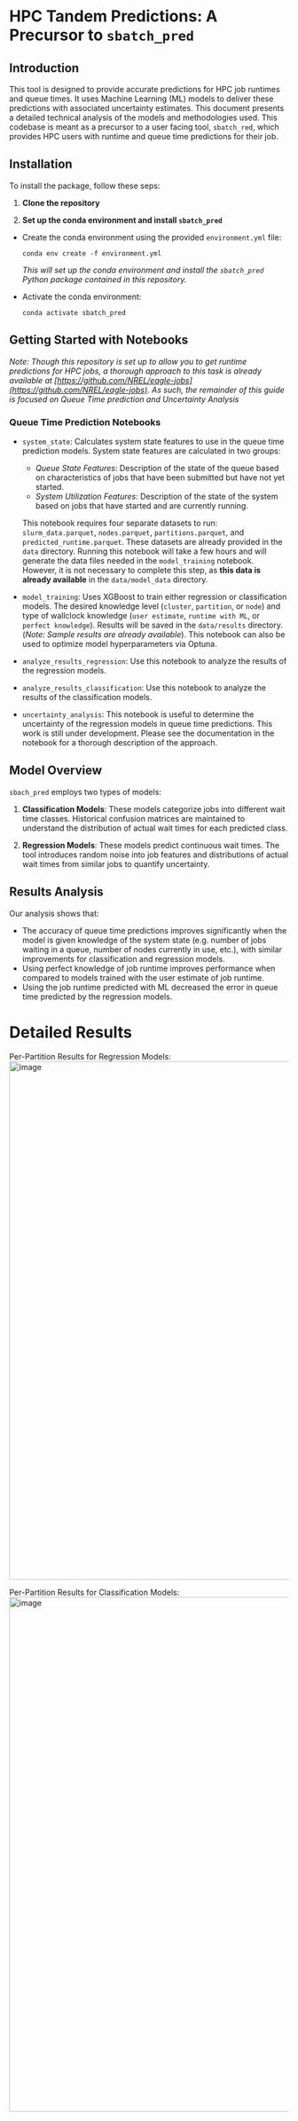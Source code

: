 # HPC Tandem Predictions: A Precursor to `sbatch_pred`

## Introduction

This tool is designed to provide accurate predictions for HPC job runtimes and queue times. It uses Machine Learning (ML) models to deliver these predictions with associated uncertainty estimates. This document presents a detailed technical analysis of the models and methodologies used. This codebase is meant as a precursor to a user facing tool, `sbatch_red`, which provides HPC users with runtime and queue time predictions for their job.

## Installation

To install the package, follow these seps:

1. **Clone the repository**

2. **Set up the conda environment and install `sbatch_pred`**

- Create the conda environment using the provided `environment.yml` file:

  `conda env create -f environment.yml`
  
  *This will set up the conda environment and install the `sbatch_pred` Python package contained in this repository.*
  
- Activate the conda environment:
  
  `conda activate sbatch_pred`
  
## Getting Started with Notebooks

*Note: Though this repository is set up to allow you to get runtime predictions for HPC jobs, a thorough approach to this task is already available at [https://github.com/NREL/eagle-jobs](https://github.com/NREL/eagle-jobs). As such, the remainder of this guide is focused on Queue Time prediction and Uncertainty Analysis*

### Queue Time Prediction Notebooks
- `system_state`: Calculates system state features to use in the queue time prediction models. System state features are calculated in two groups:
  - *Queue State Features*: Description of the state of the queue based on characteristics of jobs that have been submitted but have not yet started.
  - *System Utilization Features*: Description of the state of the system based on jobs that have started and are currently running.
  
  This notebook requires four separate datasets to run: `slurm_data.parquet`, `nodes.parquet`, `partitions.parquet`, and `predicted_runtime.parquet`. These datasets are already provided in the `data` directory. Running this notebook will take a few hours and will generate the data files needed in the `model_training` notebook. However, it is not necessary to complete this step, as **this data is already available** in the `data/model_data` directory.
- `model_training`: Uses XGBoost to train either regression or classification models. The desired knowledge level (`cluster`, `partition`, or `node`) and type of wallclock knowledge (`user estimate`, `runtime with ML`, or `perfect knowledge`). Results will be saved in the `data/results` directory. (*Note: Sample results are already available*). This notebook can also be used to optimize model hyperparameters via Optuna.
- `analyze_results_regression`: Use this notebook to analyze the results of the regression models.
- `analyze_results_classification`: Use this notebook to analyze the results of the classification models.
- `uncertainty_analysis`: This notebook is useful to determine the uncertainty of the regression models in queue time predictions. This work is still under development. Please see the documentation in the notebook for a thorough description of the approach.
  

## Model Overview

`sbach_pred` employs two types of models:

1. **Classification Models**: These models categorize jobs into different wait time classes. Historical confusion matrices are maintained to understand the distribution of actual wait times for each predicted class.

2. **Regression Models**: These models predict continuous wait times. The tool introduces random noise into job features and distributions of actual wait times from similar jobs to quantify uncertainty.

## Results Analysis

Our analysis shows that:

- The accuracy of queue time predictions improves significantly when the model is given knowledge of the system state (e.g. number of jobs waiting in a queue, number of nodes currently in use, etc.),  with similar improvements for classification and regression models.
- Using perfect knowledge of job runtime improves performance when compared to models trained with the user estimate of job runtime.
- Using the job runtime predicted with ML decreased the error in queue time predicted by the regression models.

# Detailed Results
Per-Partition Results for Regression Models:
<img width="935" alt="image" src="https://media.github.nrel.gov/user/2146/files/a165045a-61a0-41de-a7e1-8eb071173686">

Per-Partition Results for Classification Models:
<img width="928" alt="image" src="https://media.github.nrel.gov/user/2146/files/9533e915-dddb-467a-8e64-e79e10f22eaf">
